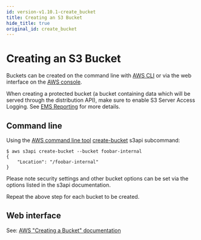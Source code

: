 ```yaml
---
id: version-v1.10.1-create_bucket
title: Creating an S3 Bucket
hide_title: true
original_id: create_bucket
---
```


# Creating an S3 Bucket

Buckets can be created on the command line with [AWS CLI][cli] or via the web interface on the [AWS console][web].

When creating a protected bucket (a bucket containing data which will be
served through the distribution API), make sure to enable S3 Server Access
Logging. See [EMS Reporting](ems_reporting.md) for more details.


## Command line

Using the [AWS command line tool][cli] [create-bucket](https://docs.aws.amazon.com/cli/latest/reference/s3api/create-bucket.html) s3api subcommand:

```
$ aws s3api create-bucket --bucket foobar-internal
{
    "Location": "/foobar-internal"
}
```

Please note security settings and other bucket options can be set via the options listed in the s3api documentation.

Repeat the above step for each bucket to be created.


## Web interface

See: [AWS "Creating a Bucket" documentation][web]



[cli]: https://aws.amazon.com/cli/ "Amazon command line interface"
[web]: http://docs.aws.amazon.com/AmazonS3/latest/gsg/CreatingABucket.html "Amazon web console interface"
